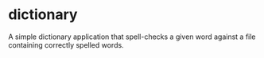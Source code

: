 # dictionary
A simple dictionary application that spell-checks a given word against a file containing correctly spelled words.

